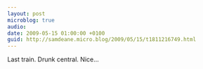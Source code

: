 ```yaml
---
layout: post
microblog: true
audio: 
date: 2009-05-15 01:00:00 +0100
guid: http://samdeane.micro.blog/2009/05/15/t1811216749.html
---
```

Last train. Drunk central. Nice...
